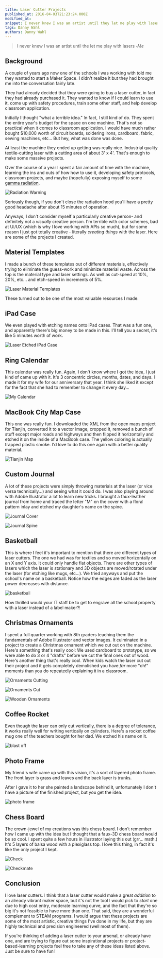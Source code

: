 ```yaml
---
title: Laser Cutter Projects
published_at: 2016-04-03T21:23:24.000Z
modified_at: 
snippet: I never knew I was an artist until they let me play with lasers.
tags: Danny Wahl
authors: Danny Wahl
---
```


> I never knew I was an artist until the let me play with lasers _‐Me_

## Background

A couple of years ago now one of the schools I was working with told me they
wanted to start a Maker Space. I didn't realize it but they had brought me into
the conversation fairly late.

They had already decided that they were going to buy a laser cutter, in fact
they had already purchased it. They wanted to know if I could learn to use it,
come up with safety procedures, train some other staff, and help develop
classroom application.

Initially I thought "what a terrible idea." In fact, I still kind of do. They
spent the entire year's budget for the space on one machine. That's not so
practical when it comes to classroom application. I would have much rather
bought $10,000 worth of circuit boards, soldering irons, cardboard, fabric,
sewing machines, etc... But hey, what was done was done.

At least the machine they ended up getting was really nice. Industrial quality
textile-cutting laser with a cutting area of about 3' x 4'. That's enough to
make some massive projects.

Over the course of a year I spent a fair amount of time with the machine,
learning the ins and outs of how how to use it, developing safety protocols,
classroom projects, and maybe (hopefully) exposing myself to some
[gamma radiation](https://en.wikipedia.org/wiki/Hulk_(comics)).

![Radiation Warning](/blog/laser-cutter-projects/friggin-lasers.jpg)

Seriously though, if you don't close the radiation hood you'll have a pretty
good headache after about 15 minutes of operation.

Anyways, I don't consider myself a particularly creative person- and definitely
not a _visually_ creative person. I'm terrible with color schemes, bad at UI/UX
(which is why I love working with APIs so much), but for some reason I just got
totally creative - literally _creating things_ with the laser. Here are some of
the projects I created.

## Material Templates

I made a bunch of these templates out of different materials, effectively trying
to eliminate the guess-work and minimize material waste. Across the top is the
material type and laser settings. As well as cut-speed at 10%, 20%, etc... and
etch-speed in increments of 5%.

![Laser Material Templates](/blog/laser-cutter-projects/material-template.jpg)

These turned out to be one of the most valuable resources I made.

## iPad Case

We even played with etching names onto iPad cases. That was a fun one, and
apparently there's big money to be made in this. I'll tell you a secret, it's
like 5 minutes worth of work.

![Laser Etched iPad Case](/blog/laser-cutter-projects/IMG_20141124_093025.jpg)

## Ring Calendar

This calendar was really fun. Again, I don't know where I got the idea, I just
kind of came up with it. It's 3 concentric circles, months, dates, and days. I
made it for my wife for our anniversary that year. I think she liked it except
for the fact that she had to remember to change it every day...

![My Calendar](/blog/laser-cutter-projects/IMG_20141124_200801.jpg)

## MacBook City Map Case

This one was really fun. I downloaded the XML from the open maps project for
Tianjin, converted it to a vector image, cropped it, removed a bunch of stuff
except major roads and highways and then flipped it horizontally and etched it
on the inside of a MacBook case. The yellow coloring is actually trapped plastic
smoke. I'd love to do this one again with a better quality material.

![Tianjin Map](/blog/laser-cutter-projects/tianjin-map.jpg)

## Custom Journal

A lot of these projects were simply throwing materials at the laser (or vice
versa technically...) and seeing what it could do. I was also playing around
with Adobe Illustrator a lot to learn new tricks. I brought a faux-leather
journal from home and traced the letter "M" on the cover with a floral pattern
inlay and etched my daughter's name on the spine.

![Journal Cover](/blog/laser-cutter-projects/journal-cover.jpg)

![Journal Spine](/blog/laser-cutter-projects/journal-spine.jpg)

## Basketball

This is where I feel it's important to mention that there are different types of
laser cutters. The one we had was for textiles and so moved horizontally on an X
and Y axis. It could only handle flat objects. There are other types of lasers
which the laser is stationary and 3D objects are moved/rotated under the laser
(for etching like mugs, etc...). We tried anyways and put the school's name on a
basketball. Notice how the edges are faded as the laser power decreases with
distance.

![basketball](/blog/laser-cutter-projects/basketball.jpg)

How thrilled would your IT staff be to get to engrave all the school property
with a laser instead of a label maker?!

## Christmas Ornaments

I spent a full quarter working with 8th graders teaching them the fundamentals
of Adobe Illustrator and vector images. It culminated in a project to create a
Christmas ornament which we cut out on the machine. Here's something that's
really cool: We used cardboard to prototype, so we were able to do 3 or 4
"drafts" before we cut the final ones out of wood. Here's another thing that's
really cool. When kids watch the laser cut out their project and it gets
completely demolished you have _far_ more "oh!" moments than you do repeatedly
explaining it in a classroom.

![Ornaments Cutting](/blog/laser-cutter-projects/ornaments-cutting.jpg)

![Ornaments Cut](/blog/laser-cutter-projects/ornaments-cut.jpg)

![Wooden Ornaments](/blog/laser-cutter-projects/wooden-ornaments.jpg)

## Coffee Rocket

Even though the laser can only cut vertically, there is a degree of tolerance,
it works really well for writing vertically on cylinders. Here's a rocket coffee
mug one of the teachers bought for her dad. We etched his name on it.

![blast off](/blog/laser-cutter-projects/rocket-coffee.jpg)

## Photo Frame

My friend's wife came up with this vision, it's a sort of layered photo frame.
The front layer is grass and leaves and the back layer is trunks.

After I gave it to her she painted a landscape behind it, unfortunately I don't
have a picture of the finished project, but you get the idea.

![photo frame](/blog/laser-cutter-projects/trees.jpg)

## Chess Board

The crown-jewel of my creations was this chess board. I don't remember how I
came up with the idea but I thought that a faux-3D chess board would be so cool.
I spent quite a few hours in illustrator laying this out (grr... math.) It's 5
layers of balsa wood with a plexiglass top. I love this thing, in fact it's like
the only project I kept.

![Check](/blog/laser-cutter-projects/chessboard1.jpg)

![Checkmate](/blog/laser-cutter-projects/chessboard2.jpg)

## Conclusion

I love laser cutters. I think that a laser cutter would make a great _addition_
to an already vibrant maker space, but it's not the tool I would pick to _start_
one due to high cost entry, moderate learning curve, and the fact that they're
so big it's not feasible to have more than one. That said, they are a wonderful
complement to STEAM programs. I would argue that these projects are some of the
most artistic, creative things I've done in my life, but they are highly
technical and precision engineered (well most of them).

If you're thinking of adding a laser cutter to your arsenal, or already have
one, and are trying to figure out some inspirational projects or
project-based-learning projects feel free to take any of these ideas listed
above. Just be sure to have fun!
